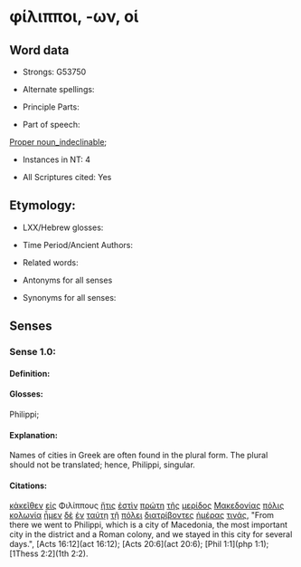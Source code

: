 # φίλιπποι, -ων, οἱ

<!-- Status: S2=NeedsFinalCheck -->
<!-- Lexica used for edits: BDAG, FFM, LN, A-S -->

## Word data

* Strongs: G53750

* Alternate spellings:


* Principle Parts: 

* Part of speech: 

[Proper noun_indeclinable](http://ugg.readthedocs.io/en/latest/proper_noun_indeclinable.html); 

* Instances in NT: 4

* All Scriptures cited: Yes

## Etymology: 

* LXX/Hebrew glosses: 

* Time Period/Ancient Authors: 

* Related words: 

* Antonyms for all senses

* Synonyms for all senses: 

## Senses 

### Sense 1.0: 

#### Definition: 

#### Glosses: 

Philippi; 

#### Explanation: 

Names of cities in Greek are often found in the plural form.  The plural should not be translated; hence, Philippi, singular.

#### Citations: 

[κἀκεῖθεν](../G25470/01.md) [εἰς](../G15190/01.md) Φιλίππους [ἥτις](../G37480/01.md) [ἐστὶν](../G99999/01.md) [πρώτη](../G44130/01.md) [τῆς](../G35880/01.md) [μερίδος](../G33100/01.md) [Μακεδονίας](../G31090/01.md) [πόλις](../G41720/01.md) [κολωνία](../G28620/01.md) [ἦμεν](../G99999/01.md) [δὲ](../G11610/01.md) [ἐν](../G17220/01.md) [ταύτῃ](../G37780/01.md) [τῇ](../G35880/01.md) [πόλει](../G41720/01.md) [διατρίβοντες](../G13040/01.md) [ἡμέρας](../G22500/01.md) [τινάς](../G51000/01.md), "From there we went to Philippi, which is a city of Macedonia, the most important city in the district and a Roman colony, and we stayed in this city for several days.", [Acts 16:12](act 16:12); [Acts 20:6](act 20:6); [Phil 1:1](php 1:1); [1Thess 2:2](1th 2:2).  
